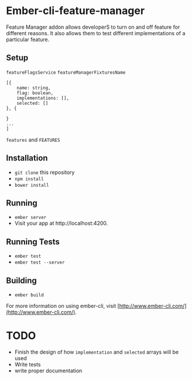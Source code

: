 # Ember-cli-feature-manager

Feature Manager addon allows developerS to turn on and off feature for different reasons.
It also allows them to test different implementations of a particular feature.

## Setup

`featureFlagsService`
`featureManagerFixturesName`

```
[{
	name: string,
	flag: boolean,
	implementations: [],
	selected: []
}, {
	
}
...
]
```

`features` and `FEATURES`

## Installation

* `git clone` this repository
* `npm install`
* `bower install`

## Running

* `ember server`
* Visit your app at http://localhost:4200.

## Running Tests

* `ember test`
* `ember test --server`

## Building

* `ember build`

For more information on using ember-cli, visit [http://www.ember-cli.com/](http://www.ember-cli.com/).

# TODO 
- Finish the design of how `implementation` and `selected` arrays will be used
- Write tests
- write proper documentation
